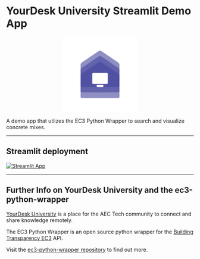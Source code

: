 # YourDesk University Streamlit Demo App
<p align="center"><img width="200" src="https://github.com/jbf1212/ydu-streamlit-demo/blob/master/images/yourdesk_logo.png"</p>
                       
A demo app that utlizes the EC3 Python Wrapper to search and visualize concrete mixes.
____________________________________
## Streamlit deployment

[![Streamlit App](https://static.streamlit.io/badges/streamlit_badge_black_white.svg)](https://jbf1212-ydu-streamlit-demo-demo-app-myhuqe.streamlit.app/)

____________________________________
## Further Info on YourDesk University and the ec3-python-wrapper

[YourDesk University](https://yourdeskuniversity.com/) is a place for the AEC Tech community to connect and share knowledge remotely. 

The EC3 Python Wrapper is an open source python wrapper for the [Building Transparency EC3](https://buildingtransparency.org/ec3) API.

Visit the [ec3-python-wrapper repository](https://github.com/jbf1212/ec3-python-wrapper) to find out more.
